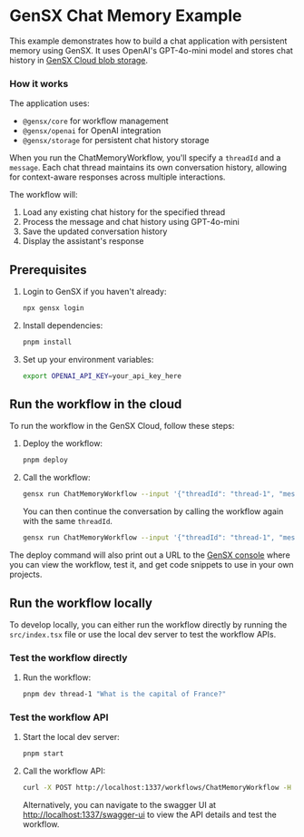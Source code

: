 # GenSX Chat Memory Example

This example demonstrates how to build a chat application with persistent memory using GenSX. It uses OpenAI's GPT-4o-mini model and stores chat history in [GenSX Cloud blob storage](https://www.gensx.com/docs/cloud/storage/blob-storage).

### How it works

The application uses:

- `@gensx/core` for workflow management
- `@gensx/openai` for OpenAI integration
- `@gensx/storage` for persistent chat history storage

 When you run the ChatMemoryWorkflow, you'll specify a `threadId` and a `message`. Each chat thread maintains its own conversation history, allowing for context-aware responses across multiple interactions.

 The workflow will:
 1. Load any existing chat history for the specified thread
 2. Process the message and chat history using GPT-4o-mini
 3. Save the updated conversation history
 4. Display the assistant's response

## Prerequisites

1. Login to GenSX if you haven't already:

    ```bash
    npx gensx login
    ```

2. Install dependencies:

   ```bash
   pnpm install
   ```

2. Set up your environment variables:

   ```bash
   export OPENAI_API_KEY=your_api_key_here
   ```

## Run the workflow in the cloud

To run the workflow in the GenSX Cloud, follow these steps:

1. Deploy the workflow:

   ```bash
   pnpm deploy
   ```

2. Call the workflow:

   ```bash
   gensx run ChatMemoryWorkflow --input '{"threadId": "thread-1", "message": "What is the capital of France?"}'
   ```

    You can then continue the conversation by calling the workflow again with the same `threadId`.

   ```bash
   gensx run ChatMemoryWorkflow --input '{"threadId": "thread-1", "message": "Tell me more about its history"}'
   ```


The deploy command will also print out a URL to the [GenSX console](https://app.gensx.com) where you can view the workflow, test it, and get code snippets to use in your own projects.

## Run the workflow locally

To develop locally, you can either run the workflow directly by running the `src/index.tsx` file or use the local dev server to test the workflow APIs.

### Test the workflow directly

1. Run the workflow:

   ```bash
   pnpm dev thread-1 "What is the capital of France?"
   ```


### Test the workflow API

1. Start the local dev server:

   ```bash
   pnpm start
   ```


2. Call the workflow API:

   ```bash
   curl -X POST http://localhost:1337/workflows/ChatMemoryWorkflow -H "Content-Type: application/json" -d '{"threadId": "thread-1", "message": "Hello, how are you?"}'
   ```

   Alternatively, you can navigate to the swagger UI at [http://localhost:1337/swagger-ui](http://localhost:1337/swagger-ui) to view the API details and test the workflow.
